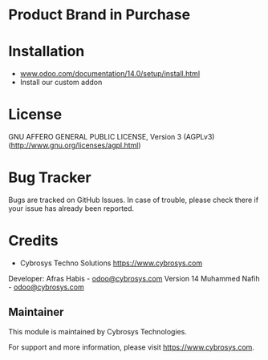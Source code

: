 Product Brand in Purchase
=========================

Installation
============
- www.odoo.com/documentation/14.0/setup/install.html
- Install our custom addon

License
=======
GNU AFFERO GENERAL PUBLIC LICENSE, Version 3 (AGPLv3)
(http://www.gnu.org/licenses/agpl.html)

Bug Tracker
===========
Bugs are tracked on GitHub Issues. In case of trouble, please check there if your issue has already been reported.

Credits
=======
* Cybrosys Techno Solutions <https://www.cybrosys.com>


Developer: Afras Habis - odoo@cybrosys.com
           Version 14 Muhammed Nafih - odoo@cybrosys.com

Maintainer
----------

This module is maintained by Cybrosys Technologies.

For support and more information, please visit https://www.cybrosys.com.

